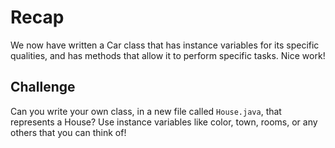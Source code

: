# Recap

We now have written a Car class that has instance variables for its specific qualities, and has methods that allow it to perform specific tasks. Nice work!

## Challenge

Can you write your own class, in a new file called `House.java`, that represents a House? Use instance variables like color, town, rooms, or any others that you can think of!

